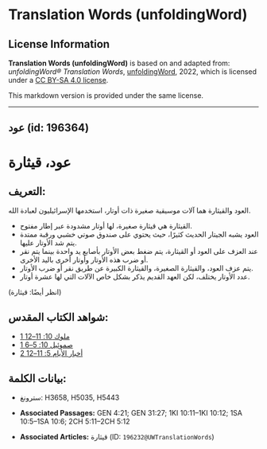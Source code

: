 # Translation Words (unfoldingWord)

## License Information

**Translation Words (unfoldingWord)** is based on and adapted from: _unfoldingWord® Translation Words_, [unfoldingWord](https://unfoldingword.org/utw), 2022, which is licensed under a [CC BY-SA 4.0 license](https://creativecommons.org/licenses/by-sa/4.0/legalcode.en).

This markdown version is provided under the same license.



--------------------------------

## عود (id: 196364)

عود، قيثارة
===========

التعريف:
--------

العود والقيثارة هما آلات موسيقية صغيرة ذات أوتار، استخدمها الإسرائيليون لعبادة الله.

* القيثارة هي قيثارة صغيرة، لها أوتار مشدودة عبر إطار مفتوح.
* العود يشبه الجيتار الحديث كثيرًا، حيث يحتوي على صندوق صوتي خشبي ورقبة ممتدة يتم شد الأوتار عليها.
* عند العزف على العود أو القيثارة، يتم ضغط بعض الأوتار بأصابع يد واحدة بينما يتم نقر أو ضرب هذه الأوتار وأوتار أخرى باليد الأخرى.
* يتم عزف العود، والقيثارة الصغيرة، والقيثارة الكبيرة عن طريق نقر أو ضرب الأوتار.
* عدد الأوتار يختلف، لكن العهد القديم يذكر بشكل خاص الآلات التي لها عشرة أوتار.

(انظر أيضًا: قيثارة)

شواهد الكتاب المقدس:
--------------------

* [1 ملوك 10: 11–12](https://ref.ly/1Kgs10:11-1Kgs10:12)
* [1 صموئيل 10: 5–6](https://ref.ly/1Sam10:5-1Sam10:6)
* [2 أخبار الأيام 5: 11–12](https://ref.ly/2Chr5:11-2Chr5:12)

بيانات الكلمة:
--------------

* سترونغ: H3658, H5035, H5443

* **Associated Passages:** GEN 4:21; GEN 31:27; 1KI 10:11–1KI 10:12; 1SA 10:5–1SA 10:6; 2CH 5:11–2CH 5:12
* **Associated Articles:** قيثارة (ID: `196232@UWTranslationWords`)


